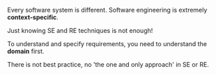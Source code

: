 Every software system is different.
Software engineering is extremely **context-specific**.

Just knowing SE and RE techniques is not enough!

To understand and specify requirements, you need to understand the **domain** first.

There is not best practice, no 'the one and only approach' in SE or RE.
